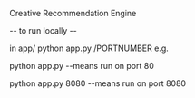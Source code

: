 Creative Recommendation Engine

-- to run locally --

in app/
python app.py /PORTNUMBER
e.g. 

python app.py    --means run on port 80

python app.py  8080  --means run on port 8080





